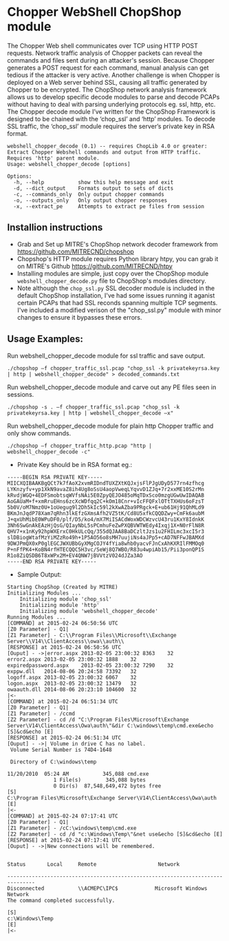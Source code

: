 # Chopper WebShell ChopShop module

The Chopper Web shell communicates over TCP using HTTP POST requests. Network traffic analysis of Chopper packets can reveal the commands and files sent during an attacker's session. Because Chopper generates a POST request for each command, manual analysis can get tedious if the attacker is very active. Another challenge is when Chopper is deployed on a Web server behind SSL, causing all traffic generated by Chopper to be encrypted. The ChopShop network analysis framework allows us to develop specific decode modules to parse and decode PCAPs without having to deal with parsing underlying protocols eg. ssl, http, etc. The Chopper decode module I’ve written for the ChopShop Framework is designed to be chained with the ‘chop_ssl’ and  ‘http’ modules. To decode SSL traffic, the ‘chop_ssl’ module requires the server’s private key in RSA format.

```
webshell_chopper_decode (0.1) -- requires ChopLib 4.0 or greater:
Extract Chopper Webshell commands and output from HTTP traffic. Requires 'http' parent module.
Usage: webshell_chopper_decode [options]

Options:
  -h, --help           show this help message and exit
  -d, --dict_output    Formats output to sets of dicts
  -c, --commands_only  Only output chopper commands
  -o, --outputs_only   Only output chopper responses
  -x, --extract_pe     Attempts to extract pe files from session

```

## Installion instructions 
* Grab and Set up MITRE's ChopShop network decoder framework from https://github.com/MITRECND/chopshop
* Chopshop's HTTP module requires Python library htpy, you can grab it on MITRE's Github https://github.com/MITRECND/htpy 
* Installing modules are simple, just copy over the ChopShop module `webshell_chopper_decode.py` file to ChopShop's modules directory. 
* Note although the `chop_ssl.py` SSL decoder module is included in the default ChopShop installation, I've had some issues running it aganist certain PCAPs that had SSL reconds spanning multiple TCP segments. I've included a modified verison of the "chop_ssl.py" module with minor changes to ensure it bypasses these errors.

## Usage Examples:

Run webshell_chopper_decode module for ssl traffic and save output.
```
./chopshop –f chopper_traffic_ssl.pcap "chop_ssl -k privatekeyrsa.key | http | webshell_chopper_decode" > decoded_commands.txt
```
Run webshell_chopper_decode module and carve out any PE files seen in sessions.
```
./chopshop -s . –f chopper_traffic_ssl.pcap "chop_ssl -k privatekeyrsa.key | http | webshell_chopper_decode –x"
```
Run webshell_chopper_decode module for plain http Chopper traffic and only show commands.
```
./chopshop –f chopper_traffic_http.pcap "http | webshell_chopper_decode -c"
```

* Private Key should be in RSA format eg.:
```
-----BEGIN RSA PRIVATE KEY-----
MIICXQIBAAKBgQCt7k7fAoX2xvmRIDndTUXZXtKQJxjsFlPJgUDyD577rn4zfhcg
LYKnzyfv+yp1XkN9avaZ8ih4Ug8oSsU4aopVweqLYqvvD1ZJq+7r2xxME10S2rMn
kRvdjWGQ+4EDFSmobtsqWVfsNAi5E0ZpyQEJO485oMqTDxSco0mzgUGwUwIDAQAB
AoGAUaM+f+xmRruEHns6zcXcWDfqq2C+kOm18Cnr+vIcFFQFxlOTtTXHUs6oFzsT
5b0V/oM7Nmz0U+1oUegug9l2Dh5kIc59l2kXwAZba9PRgck+E+ub61Hj91QhMLd9
BKmJnJqdP78Xam7qRhn3lkEfzGXmsAfh2VZ5tK/Cd8U5xfkCQQDZwy+CmFk6aubM
J+qxUhMibE0WPuDF0/plf/D5/ko4/mX7MiISACdWoxWDCWzvcU43ru1KxY8IdnkK
3Nh6SwGnAkEAzHjQsG/QIayNbL5sPCmhuFeZwPXQBVWTWEdy4Ixqj1X+N0rFlN8R
QHV7+x1nKy92hpWXErxC0HkULcQq/355dQJAA8BaDCzltJzs1u2FHILmc3xcI5r3
slDBiogWtafMzYiMZzRo49h+1P5AO56o8sMH7uujiNs4aJPp5+cAD7NFFwJBAMXd
9DWJPmQX0xP0glEGCJWXUBbGyXMgCOJY4fYia8whb0yacvFJnCxAhKXRIlFMMOq0
P+nFfPK4+KoBN4rfHTECQQC5H3vc/SeWj8Q7WBO/R83u4wpiAb15/Pii3ponQP1S
R1o8ZiQSDB6T8xWPx2M+EV4QNW7jBVVtzV024dJZa3AO
-----END RSA PRIVATE KEY-----
```

* Sample Output:

```
Starting ChopShop (Created by MITRE)
Initializing Modules ...
	Initializing module 'chop_ssl'
	Initializing module 'http'
	Initializing module 'webshell_chopper_decode'
Running Modules ...
[COMMAND] at 2015-02-24 06:50:56 UTC
[Z0 Parameter] - Q1|
[Z1 Parameter] - C:\\Program Files\\Microsoft\\Exchange Server\\V14\\ClientAccess\\owa\\auth\\
[RESPONSE] at 2015-02-24 06:50:56 UTC
[Ouput] - ->|error.aspx	2013-02-05 23:00:32	8363	32
error2.aspx	2013-02-05 23:00:32	1888	32
expiredpassword.aspx	2013-02-05 23:00:32	7290	32
exppw.dll	2014-08-06 20:24:58	73392	32
logoff.aspx	2013-02-05 23:00:32	6067	32
logon.aspx	2013-02-05 23:00:32	13479	32
owaauth.dll	2014-08-06 20:23:10	104600	32
|<-
[COMMAND] at 2015-02-24 06:51:34 UTC
[Z0 Parameter] - Q1|
[Z1 Parameter] - /ccmd
[Z2 Parameter] - cd /d "C:\Program Files\Microsoft\Exchange Server\V14\ClientAccess\Owa\auth\"&dir C:\windows\temp\cmd.exe&echo [S]&cd&echo [E]
[RESPONSE] at 2015-02-24 06:51:34 UTC
[Ouput] - ->| Volume in drive C has no label.
 Volume Serial Number is 74D4-1648

 Directory of C:\windows\temp

11/20/2010  05:24 AM           345,088 cmd.exe
               1 File(s)        345,088 bytes
               0 Dir(s)  87,548,649,472 bytes free
[S]
C:\Program Files\Microsoft\Exchange Server\V14\ClientAccess\Owa\auth
[E]
|<-
[COMMAND] at 2015-02-24 07:17:41 UTC
[Z0 Parameter] - Q1|
[Z1 Parameter] - /cC:\windows\temp\cmd.exe
[Z2 Parameter] - cd /d "c:\Windows\Temp\"&net use&echo [S]&cd&echo [E]
[RESPONSE] at 2015-02-24 07:17:41 UTC
[Ouput] - ->|New connections will be remembered.


Status       Local     Remote                    Network

-------------------------------------------------------------------------------
Disconnected           \\ACMEPC\IPC$            Microsoft Windows Network
The command completed successfully.

[S]
c:\Windows\Temp
[E]
|<-
```
